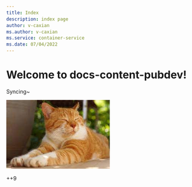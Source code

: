 ```yaml
---
title: Index
description: index page
author: v-caxian
ms.author: v-caxian
ms.service: container-service
ms.date: 07/04/2022
---
```


# Welcome to docs-content-pubdev!

Syncing~

![dog](./images/cat.jpg)

++9
